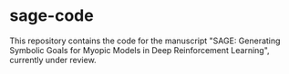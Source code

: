 # sage-code
This repository contains the code for the manuscript "SAGE: Generating Symbolic Goals for Myopic Models in Deep Reinforcement Learning", currently under review.
